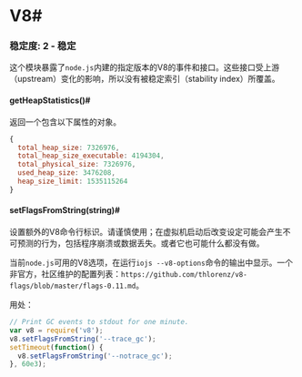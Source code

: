 # V8#

### 稳定度: 2 - 稳定

这个模块暴露了`node.js`内建的指定版本的V8的事件和接口。这些接口受上游（upstream）变化的影响，所以没有被稳定索引（stability index）所覆盖。

#### getHeapStatistics()#

返回一个包含以下属性的对象。

```js
{
  total_heap_size: 7326976,
  total_heap_size_executable: 4194304,
  total_physical_size: 7326976,
  used_heap_size: 3476208,
  heap_size_limit: 1535115264
}
```

#### setFlagsFromString(string)#

设置额外的V8命令行标识。请谨慎使用；在虚拟机启动后改变设定可能会产生不可预测的行为，包括程序崩溃或数据丢失。或者它也可能什么都没有做。

当前`node.js`可用的V8选项，在运行`iojs --v8-options`命令的输出中显示。一个非官方，社区维护的配置列表：`https://github.com/thlorenz/v8-flags/blob/master/flags-0.11.md`。

用处：

```js
// Print GC events to stdout for one minute.
var v8 = require('v8');
v8.setFlagsFromString('--trace_gc');
setTimeout(function() { 
  v8.setFlagsFromString('--notrace_gc'); 
}, 60e3);
```